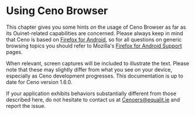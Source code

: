 # Using Ceno Browser

This chapter gives you some hints on the usage of Ceno Browser as far as its Ouinet-related capabilities are concerned.  Please always keep in mind that Ceno is based on [Firefox for Android][], so for all questions on generic browsing topics you should refer to Mozilla's [Firefox for Android Support][] pages.

[Firefox for Android]: https://www.mozilla.org/firefox/android/
[Firefox for Android Support]: https://support.mozilla.org/en-US/products/mobile

When relevant, screen captures will be included to illustrate the text.  Please note that these may slightly differ from what you see on your device, especially as Ceno development progresses.  This documentation is up to date for Ceno version 1.6.0.

If your application exhibits behaviors substantially different from those described here, do not hesitate to contact us at <Cenoers@equalit.ie> and report the issue.
